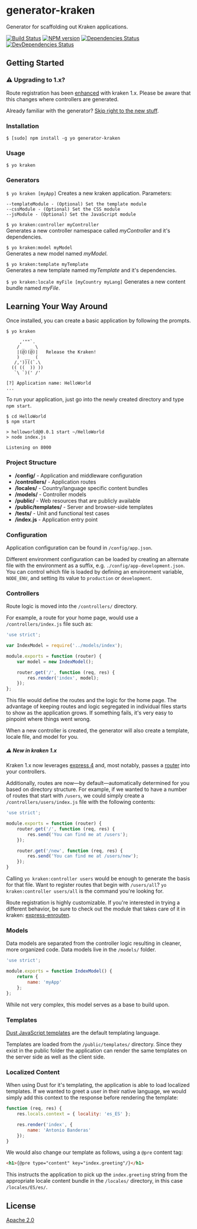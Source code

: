 # generator-kraken

Generator for scaffolding out Kraken applications.

[![Build Status](https://travis-ci.org/krakenjs/generator-kraken.png)](https://travis-ci.org/krakenjs/generator-kraken)
[![NPM version](https://badge.fury.io/js/generator-kraken.png)](http://badge.fury.io/js/generator-kraken)
[![Dependencies Status](https://david-dm.org/krakenjs/generator-kraken.png)](https://david-dm.org/krakenjs/generator-kraken)
[![DevDependencies Status](https://david-dm.org/krakenjs/generator-kraken/dev-status.png)](https://david-dm.org/krakenjs/generator-kraken#info=devDependencies)


## Getting Started

### :warning: Upgrading to 1.x?

Route registration has been [enhanced](https://github.com/krakenjs/express-enrouten/blob/a1d1117dd017b7371c4292ec379ea8070f6321f2/README.md#directory) with kraken 1.x. Please be aware that this changes where controllers are generated.

Already familiar with the generator? [Skip right to the new stuff](#warning-new-in-kraken-1x).

### Installation

```shell
$ [sudo] npm install -g yo generator-kraken
```

### Usage

```shell
$ yo kraken
```

### Generators

`$ yo kraken [myApp]`
Creates a new kraken application. Parameters:

    --templateModule - (Optional) Set the template module
    --cssModule - (Optional) Set the CSS module
    --jsModule - (Optional) Set the JavaScript module


`$ yo kraken:controller myController`  
Generates a new controller namespace called *myController* and it's dependencies.

`$ yo kraken:model myModel`  
Generates a new model named *myModel*.

`$ yo kraken:template myTemplate`  
Generates a new template named *myTemplate* and it's dependencies.

`$ yo kraken:locale myFile [myCountry myLang]`
Generates a new content bundle named *myFile*.




## Learning Your Way Around

Once installed, you can create a basic application by following the prompts.

```shell
$ yo kraken

     ,'""`.
    / _  _ \
    |(@)(@)|   Release the Kraken!
    )  __  (
   /,'))((`.\
  (( ((  )) ))
   `\ `)(' /'

[?] Application name: HelloWorld
...
```

To run your application, just go into the newly created directory and type `npm start`.

```shell
$ cd HelloWorld
$ npm start

> helloworld@0.0.1 start ~/HelloWorld
> node index.js

Listening on 8000
```


### Project Structure

- **/config/** - Application and middleware configuration
- **/controllers/** - Application routes
- **/locales/** - Country/language specific content bundles
- **/models/** - Controller models
- **/public/** - Web resources that are publicly available
- **/public/templates/** - Server and browser-side templates
- **/tests/** - Unit and functional test cases
- **/index.js** - Application entry point


### Configuration

Application configuration can be found in `/config/app.json`.

Different environment configuration can be loaded by creating an alternate file with the environment as a suffix, e.g. `./config/app-development.json`. You can control which file is loaded by defining an environment variable, `NODE_ENV`, and setting its value to `production` or `development`.



### Controllers

Route logic is moved into the `/controllers/` directory.

For example, a route for your home page, would use a `/controllers/index.js` file such as:

```js
'use strict';

var IndexModel = require('../models/index');

module.exports = function (router) {
    var model = new IndexModel();

    router.get('/', function (req, res) {
        res.render('index', model);
    });
};
```

This file would define the routes and the logic for the home page. The advantage of keeping routes and logic segregated in individual files starts to show as the application grows. If something fails, it's very easy to pinpoint where things went wrong.

When a new controller is created, the generator will also create a template, locale file, and model for you.

##### :warning: **New in kraken 1.x**

Kraken 1.x now leverages [express 4](http://www.expressjs.com) and, most notably, passes a [router](http://expressjs.com/4x/api.html#router) into your controllers.

Additionally, routes are now—by default—automatically determined for you based on directory structure. For example, if we wanted to have a number of routes that start with `/users`, we could simply create a `/controllers/users/index.js` file with the following contents:

```js
'use strict';

module.exports = function (router) {
    router.get('/', function (req, res) {
        res.send('You can find me at /users');
    });

    router.get('/new', function (req, res) {
        res.send('You can find me at /users/new');
    });
}

```

Calling `yo kraken:controller users` would be enough to generate the basis for that file. Want to register routes that begin with `/users/all`? `yo kraken:controller users/all` is the command you're looking for.

Route registration is highly customizable. If you're interested in trying a different behavior, be sure to check out the module that takes care of it in kraken: [express-enrouten](https://github.com/krakenjs/express-enrouten).

### Models

Data models are separated from the controller logic resulting in cleaner, more organized code. Data models live in the `/models/` folder.

```js
'use strict';

module.exports = function IndexModel() {
    return {
        name: 'myApp'
    };
};
```

While not very complex, this model serves as a base to build upon.



### Templates

[Dust JavaScript templates](https://github.com/linkedin/dustjs) are the default templating language.

Templates are loaded from the `/public/templates/` directory. Since they exist in the public folder the application can render the same templates on the server side as well as the client side.


### Localized Content

When using Dust for it's templating, the application is able to load localized templates. If we wanted to greet a user in their native language, we would simply add this context to the response before rendering the template:

```js
function (req, res) {
	res.locals.context = { locality: 'es_ES' };

	res.render('index', {
	    name: 'Antonio Banderas'
	});
}
```

We would also change our template as follows, using a `@pre` content tag:

```html
<h1>{@pre type="content" key="index.greeting"/}</h1>
```

This instructs the application to pick up the `index.greeting` string from the appropriate locale content bundle in the `/locales/` directory, in this case `/locales/ES/es/`.




## License

[Apache 2.0](http://www.apache.org/licenses/LICENSE-2.0)
